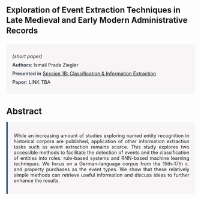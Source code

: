 
<style>    
    h2 {
        margin-top: 0;
        margin-bottom: 1.5rem;
        line-height: 1.3;
    }
    
    h3 {
        margin-top: 2rem;
        margin-bottom: 1rem;
        font-size: 1.4rem;
        font-weight:bold;
    }
    
    .metadata {
        background-color: rgba(96,24,67,0.03);
        padding: 1rem;
        font-size:0.8rem;
        border-radius: 6px;
        margin-bottom: 2rem;
    }
    
    .metadata p {
        margin: 0.5rem 0;
    }
    
    .abstract {
        text-align: justify;
        font-size:0.8rem;
        padding: 1rem;
        background-color: rgba(96,24,67,0.03);
        border-left: 4px solid #2c5282;
        border-radius: 0 6px 6px 0;
    }
    
    strong {
        color: #2d3748;
        font-weight: 600;
    }
</style>
<main role="main">
<h2>Exploration of Event Extraction Techniques in Late Medieval and Early Modern Administrative Records</h2>

<section class="metadata">
<p style='font-size:0.8rem'><i>(short paper)</i></p>
<p><strong>Authors:</strong> Ismail Prada Ziegler</p>
<p><strong>Presented in</strong> <a href="/programme/#session1B">Session 1B: Classification & Information Extraction</a></p>
<p><strong>Paper:</strong> LINK TBA</p>
</section>

<section>
<h3>Abstract</h3>
<div class="abstract">
<p>While an increasing amount of studies exploring named entity recognition in historical corpora are published, application of other information extraction tasks such as event extraction remains scarce. This study explores two accessible methods to facilitate the detection of events and the classification of entities into roles: rule-based systems and RNN-based machine learning techniques. We focus on a German-language corpus from the 15th-17th c. and property purchases as the event types. We show that these relatively simple methods can retrieve useful information and discuss ideas to further enhance the results.</p>
</div>
</section>
</main>